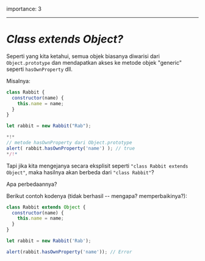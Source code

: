 importance: 3

---

# _Class extends Object?_

Seperti yang kita ketahui, semua objek biasanya diwarisi dari `Object.prototype` dan mendapatkan akses ke metode objek "generic" seperti `hasOwnProperty` dll.

Misalnya:

```js run
class Rabbit {
  constructor(name) {
    this.name = name;
  }
}

let rabbit = new Rabbit("Rab");

*!*
// metode hasOwnProperty dari Object.prototype
alert( rabbit.hasOwnProperty('name') ); // true
*/!*
```

Tapi jika kita mengejanya secara eksplisit seperti `"class Rabbit extends Object"`, maka hasilnya akan berbeda dari `"class Rabbit"`?

Apa perbedaannya?

Berikut contoh kodenya (tidak berhasil -- mengapa? memperbaikinya?):

```js
class Rabbit extends Object {
  constructor(name) {
    this.name = name;
  }
}

let rabbit = new Rabbit('Rab');

alert(rabbit.hasOwnProperty('name')); // Error
```
